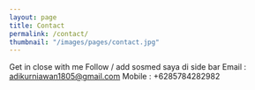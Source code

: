 ```yaml
---
layout: page
title: Contact
permalink: /contact/
thumbnail: "/images/pages/contact.jpg"
---
```


Get in close with me
Follow / add sosmed saya di side bar
Email  : adikurniawan1805@gmail.com
Mobile : +6285784282982
